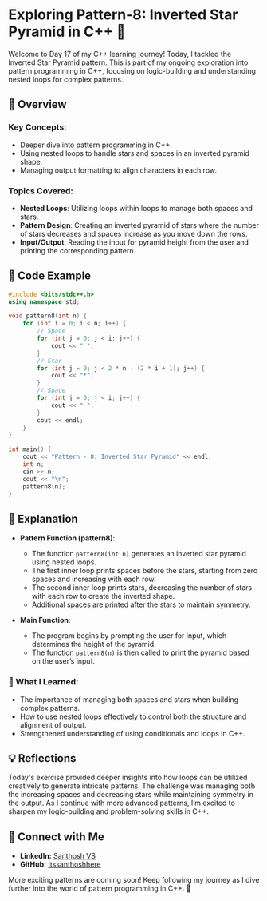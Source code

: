 # Exploring Pattern-8: Inverted Star Pyramid in C++ 🌟

Welcome to Day 17 of my C++ learning journey! Today, I tackled the Inverted Star Pyramid pattern. This is part of my ongoing exploration into pattern programming in C++, focusing on logic-building and understanding nested loops for complex patterns.

## 📝 Overview

### Key Concepts:
- Deeper dive into pattern programming in C++.
- Using nested loops to handle stars and spaces in an inverted pyramid shape.
- Managing output formatting to align characters in each row.

### Topics Covered:
- **Nested Loops**: Utilizing loops within loops to manage both spaces and stars.
- **Pattern Design**: Creating an inverted pyramid of stars where the number of stars decreases and spaces increase as you move down the rows.
- **Input/Output**: Reading the input for pyramid height from the user and printing the corresponding pattern.

## 📂 Code Example

```cpp
#include <bits/stdc++.h>
using namespace std;

void pattern8(int n) {
    for (int i = 0; i < n; i++) {
        // Space
        for (int j = 0; j < i; j++) {
            cout << " ";
        }
        // Star
        for (int j = 0; j < 2 * n - (2 * i + 1); j++) {
            cout << "*";
        }
        // Space
        for (int j = 0; j < i; j++) {
            cout << " ";
        }
        cout << endl;
    }
}

int main() {
    cout << "Pattern - 8: Inverted Star Pyramid" << endl;
    int n;
    cin >> n;
    cout << "\n";
    pattern8(n);
}
```

## 📘 Explanation

- **Pattern Function (pattern8)**:
  - The function `pattern8(int n)` generates an inverted star pyramid using nested loops.
  - The first inner loop prints spaces before the stars, starting from zero spaces and increasing with each row.
  - The second inner loop prints stars, decreasing the number of stars with each row to create the inverted shape.
  - Additional spaces are printed after the stars to maintain symmetry.

- **Main Function**:
  - The program begins by prompting the user for input, which determines the height of the pyramid.
  - The function `pattern8(n)` is then called to print the pyramid based on the user’s input.

### 🚀 What I Learned:
- The importance of managing both spaces and stars when building complex patterns.
- How to use nested loops effectively to control both the structure and alignment of output.
- Strengthened understanding of using conditionals and loops in C++.

## 💡 Reflections

Today's exercise provided deeper insights into how loops can be utilized creatively to generate intricate patterns. The challenge was managing both the increasing spaces and decreasing stars while maintaining symmetry in the output. As I continue with more advanced patterns, I’m excited to sharpen my logic-building and problem-solving skills in C++.

## 🔗 Connect with Me
- **LinkedIn:** [Santhosh VS](https://www.linkedin.com/in/thesanthoshvs/)
- **GitHub:** [Itssanthoshhere](https://github.com/Itssanthoshhere)

More exciting patterns are coming soon! Keep following my journey as I dive further into the world of pattern programming in C++. 🚀
